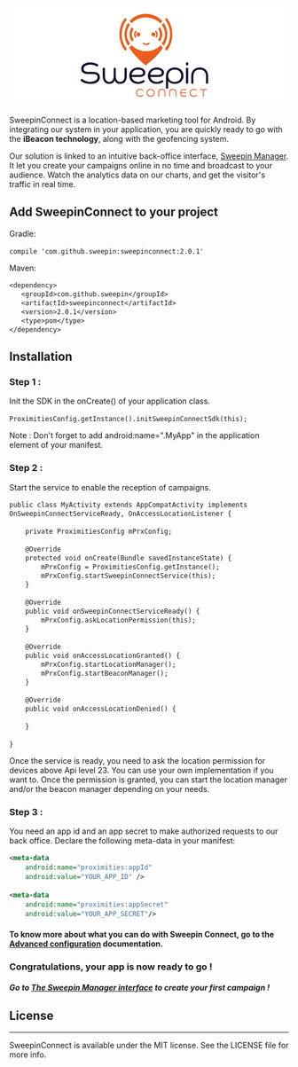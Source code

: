 <p align="center" >
  <img src="Images/logoSweepinConnect-850x300.png" alt="SweepinConnectLogo" title="SweepinConnectLogo">
</p>

SweepinConnect is a location-based marketing tool for Android. By integrating our system in your application, you are quickly ready to go with the **iBeacon technology**, along with the geofencing system.

Our solution is linked to an intuitive back-office interface, <a href='http://manager.sweepin.fr/admin/login/?ref=/'>Sweepin Manager</a>. It let you create your campaigns online in no time and broadcast to your audience.
Watch the analytics data on our charts, and get the visitor's traffic in real time.

## Add SweepinConnect to your project

Gradle:

`compile 'com.github.sweepin:sweepinconnect:2.0.1'`

Maven: 

```
<dependency>
   <groupId>com.github.sweepin</groupId>
   <artifactId>sweepinconnect</artifactId>
   <version>2.0.1</version>
   <type>pom</type>
</dependency>
```

## Installation

### Step 1 : 

Init the SDK in the onCreate() of your application class.

`ProximitiesConfig.getInstance().initSweepinConnectSdk(this);`

Note : Don't forget to add android:name=".MyApp" in the application element of your manifest.

### Step 2 :

Start the service to enable the reception of campaigns.

```
public class MyActivity extends AppCompatActivity implements OnSweepinConnectServiceReady, OnAccessLocationListener {

	private ProximitiesConfig mPrxConfig;

	@Override
	protected void onCreate(Bundle savedInstanceState) {
		mPrxConfig = ProximitiesConfig.getInstance();
		mPrxConfig.startSweepinConnectService(this);
	}

	@Override
	public void onSweepinConnectServiceReady() {
		mPrxConfig.askLocationPermission(this);
	}

	@Override
	public void onAccessLocationGranted() {
		mPrxConfig.startLocationManager();
		mPrxConfig.startBeaconManager();
	}

	@Override
	public void onAccessLocationDenied() {
		
	}

}
```
Once the service is ready, you need to ask the location permission for devices above Api level 23. You can use your own implementation if you want to.
Once the permission is granted, you can start the location manager and/or the beacon manager depending on your needs. 

### Step 3 : 

You need an app id and an app secret to make authorized requests to our back office. Declare the following meta-data in your manifest:

```xml
<meta-data
    android:name="proximities:appId"
    android:value="YOUR_APP_ID" />

<meta-data
    android:name="proximities:appSecret"
    android:value="YOUR_APP_SECRET"/>
```

#### To know more about what you can do with Sweepin Connect, go to the <a href='https://github.com/Sweepin/SweepinConnect-android/blob/master/Advanced_Configurations.md'>Advanced configuration</a> documentation.

### Congratulations, your app is now ready to go ! 
##### Go to <a href='http://manager.sweepin.fr/admin/login/?ref=/'>The Sweepin Manager interface</a> to create your first campaign !

## License
___
SweepinConnect is available under the MIT license. See the LICENSE file for more info.

  [1]: http://www.sweepin.fr/contact

	 

 



